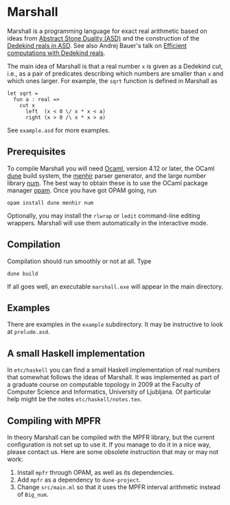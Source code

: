 # Marshall

Marshall is a programming language for exact real arithmetic based on ideas from
[Abstract Stone Duality (ASD)](http://www.paultaylor.eu/ASD/) and the
construction of the [Dedekind reals in
ASD](http://www.paultaylor.eu/ASD/analysis#dedras). See also Andrej Bauer's talk
on [Efficient computations with Dedekind
reals](http://math.andrej.com/2008/08/24/efficient-computation-with-dedekind-reals/). 

The main idea of Marshall is that a real number `x` is given as a Dedekind cut,
i.e., as a pair of predicates describing which numbers are smaller than `x` and
which ones larger. For example, the `sqrt` function is defined in Marshall as

    let sqrt =
      fun a : real =>
        cut x
          left  (x < 0 \/ x * x < a)
          right (x > 0 /\ x * x > a)

See `example.asd` for more examples.

## Prerequisites

To compile Marshall you will need [Ocaml](http://www.ocaml.org/), version 4.12 or later,
the OCaml [dune](https://dune.build) build system, the
[menhir](http://gallium.inria.fr/~fpottier/menhir/) parser generator, and the large number library [num](https://github.com/ocaml/num/). The best way to
obtain these is to use the OCaml package manager [opam](https://opam.ocaml.org). Once
you have got OPAM going, run

    opam install dune menhir num

Optionally, you may install the `rlwrap` or `ledit` command-line editing wrappers.
Marshall will use them automatically in the interactive mode.

## Compilation

Compilation should run smoothly or not at all. Type

    dune build

If all goes well, an executable `marshall.exe` will appear in the main directory.

## Examples

There are examples in the `example` subdirectory. It may be instructive to look at
`prelude.asd`.

## A small Haskell implementation

In `etc/haskell` you can find a small Haskell implementation of real numbers that
somewhat follows the ideas of Marshall. It was implemented as part of a graduate course on
computable topology in 2009 at the Faculty of Computer Science and Informatics, University
of Ljubljana. Of particular help might be the notes `etc/haskell/notes.tex`.

## Compiling with MPFR

In theory Marshall can be compiled with the MPFR library, but the current configuration
is not set up to use it. If you manage to do it in a nice way, please contact us.
Here are some obsolete instruction that may or may not work:

1. Install `mpfr` through OPAM, as well as its dependencies.
2. Add `mpfr` as a dependency to `dune-project`.
3. Change `src/main.ml` so that it uses the MPFR interval arithmetic instead of `Big_num`.

